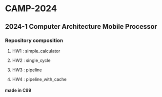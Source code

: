 # CAMP-2024
## 2024-1 Computer Architecture Mobile Processor





### Repository composition

1. HW1 : simple_calculator

2. HW2 : single_cycle

3. HW3 : pipeline

4. HW4 : pipeline_with_cache





#### made in C99
